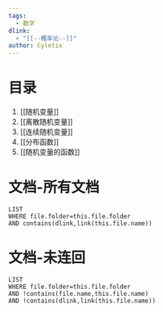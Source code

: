 ```yaml
---
tags:
  - 数学
dlink:
  - "[[--概率论--]]"
author: Cyletix
---
```

# 目录
1. [[随机变量]]
2. [[离散随机变量]]
3. [[连续随机变量]]
4. [[分布函数]]
5. [[随机变量的函数]]

# 文档-所有文档
```dataview
LIST
WHERE file.folder=this.file.folder
AND contains(dlink,link(this.file.name))
```
# 文档-未连回
```dataview
LIST
WHERE file.folder=this.file.folder
AND !contains(file.name,this.file.name)
AND !contains(dlink,link(this.file.name))
```